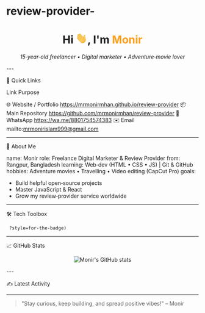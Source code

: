 # review-provider- <!-- GitHub Profile README for mrmonirmhan --><h1 align="center">Hi <img src="https://raw.githubusercontent.com/ABSphreak/ABSphreak/master/gifs/Hi.gif" width="30px" />, I'm <span style="color:#ff9f1c">Monir</span></h1>
<p align="center">
  <em>15‑year‑old freelancer • Digital marketer • Adventure‑movie lover</em>
</p>
---

🔗 Quick Links

Link	Purpose

🌐 Website / Portfolio	https://mrmonirmhan.github.io/review-provider
📦 Main Repository	https://github.com/mrmonirmhan/review-provider
💬 WhatsApp	https://wa.me/8801754574383
✉️ Email	mailto:mrmonirislam999@gmail.com



---

🚀 About Me

name: Monir
role: Freelance Digital Marketer & Review Provider
from: Rangpur, Bangladesh
learning:  Web‑dev (HTML • CSS • JS) | Git & GitHub
hobbies:  Adventure movies • Travelling • Video editing (CapCut Pro)
goals:
  - Build helpful open‑source projects
  - Master JavaScript & React
  - Grow my review‑provider service worldwide


---

🛠️ Tech Toolbox

     ?style=for-the-badge)


---

📈 GitHub Stats

<p align="center">
  <img src="https://github-readme-stats.vercel.app/api?username=mrmonirmhan&show_icons=true&theme=tokyonight" alt="Monir's GitHub stats" />
</p>
---

✍️ Latest Activity

<!--START_SECTION:activity--><!--END_SECTION:activity-->
---

> "Stay curious, keep building, and spread positive vibes!" – Monir
